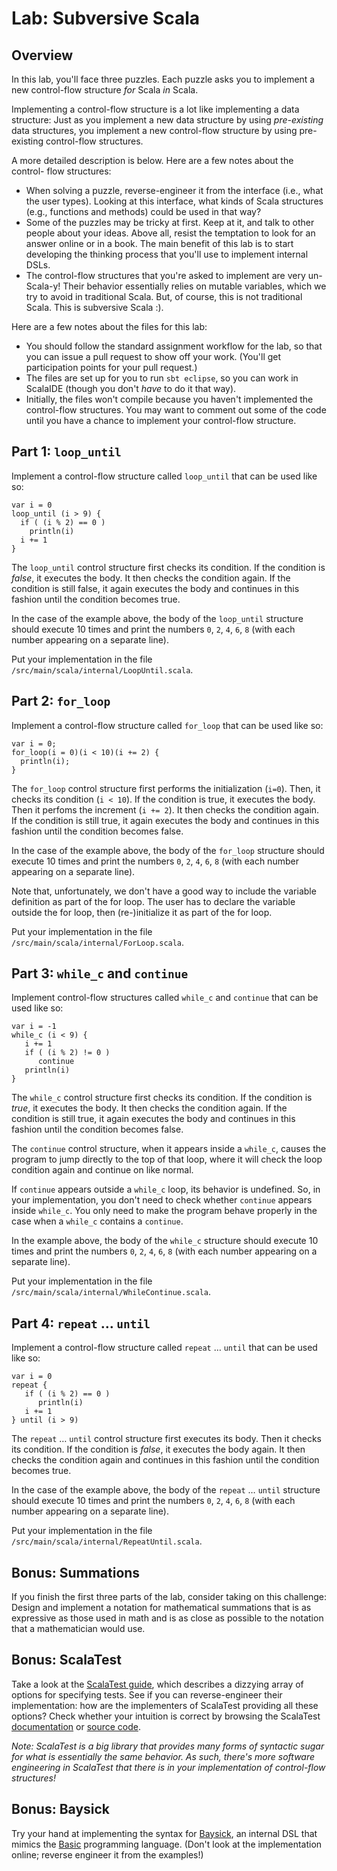 # Lab: Subversive Scala 

## Overview
In this lab, you'll face three puzzles. Each puzzle asks you to implement a 
new control-flow structure *for* Scala *in* Scala.

Implementing a control-flow structure is a lot like implementing a data
structure: Just as you implement a new data structure by using *pre-existing*
data structures, you implement a new control-flow structure by using pre-
existing control-flow structures.

A more detailed description is below. Here are a few notes about the control-
flow structures:

  - When solving a puzzle, reverse-engineer it from the interface (i.e., what
  the user types). Looking at this interface, what kinds of Scala structures
  (e.g., functions and methods) could be used in that way?
  - Some of the puzzles may be tricky at first. Keep at it, and talk to other
  people about your ideas. Above all, resist the temptation to look for an
  answer online or in a book. The main benefit of this lab is to start
  developing the thinking process that you'll use to implement internal DSLs.
  - The control-flow structures that you're asked to implement are very 
  un-Scala-y! Their behavior essentially relies on mutable variables, which we 
  try to avoid in traditional Scala. But, of course, this is not traditional 
  Scala. This is subversive Scala :).

Here are a few notes about the files for this lab:

  - You should follow the standard assignment workflow for the lab, so that you
  can issue a pull request to show off your work. (You'll get participation
  points for your pull request.)
  - The files are set up for you to run `sbt eclipse`, so you can work in
  ScalaIDE (though you don't *have* to do it that way).
  - Initially, the files won't compile because you haven't implemented the
  control-flow structures. You may want to comment out some of the code until
  you have a chance to implement your control-flow structure.

## Part 1: `loop_until`
Implement a control-flow structure called `loop_until` that can be used like so:

```
var i = 0 
loop_until (i > 9) {
  if ( (i % 2) == 0 ) 
    println(i)
  i += 1
}
```

The `loop_until` control structure first checks its condition. If the condition
is *false*, it executes the body. It then checks the condition again. If the
condition is still false, it again executes the body and continues in this
fashion until the condition becomes true.

In the case of the example above, the body of the `loop_until` structure should
execute 10 times and print the numbers `0`, `2`, `4`, `6`, `8` (with each number
appearing on a separate line).

Put your implementation in the file `/src/main/scala/internal/LoopUntil.scala`.

## Part 2: `for_loop`
Implement a control-flow structure called `for_loop` that can be used like so:

```
var i = 0;
for_loop(i = 0)(i < 10)(i += 2) {
  println(i);
}
```

The `for_loop` control structure first performs the initialization (`i=0`).
Then, it checks its condition (`i < 10`). If the condition is true, it executes
the body. Then it perfoms the increment (`i += 2`). It then checks the condition
again. If the condition is still true, it again executes the body and continues
in this fashion until the condition becomes false.

In the case of the example above, the body of the `for_loop` structure should
execute 10 times and print the numbers `0`, `2`, `4`, `6`, `8` (with each number
appearing on a separate line).

Note that, unfortunately, we don't have a good way to include the variable
definition as part of the for loop. The user has to declare the variable outside
the for loop, then (re-)initialize it as part of the for loop.

Put your implementation in the file `/src/main/scala/internal/ForLoop.scala`.

## Part 3: `while_c` and `continue`
Implement control-flow structures called `while_c` and `continue` that can be 
used like so:

```
var i = -1
while_c (i < 9) {
   i += 1
   if ( (i % 2) != 0 )
      continue
   println(i)
} 
```

The `while_c` control structure first checks its condition. If the condition
is *true*, it executes the body. It then checks the condition again. If the
condition is still true, it again executes the body and continues in this
fashion until the condition becomes false.

The `continue` control structure, when it appears inside a `while_c`, causes the
program to jump directly to the top of that loop, where it will check the loop
condition again and continue on like normal.

If `continue` appears outside a `while_c` loop, its behavior is undefined. So, 
in your implementation, you don't need to check whether `continue` appears
inside `while_c`. You only need to make the program behave properly in the case
when a `while_c` contains a `continue`.

In the example above, the body of the `while_c` structure should
execute 10 times and print the numbers `0`, `2`, `4`, `6`, `8` (with each number
appearing on a separate line).

Put your implementation in the file 
`/src/main/scala/internal/WhileContinue.scala`.

## Part 4: `repeat` … `until`
Implement a control-flow structure called `repeat` … `until` that can be used 
like so:

```
var i = 0
repeat {
   if ( (i % 2) == 0 )
      println(i)
   i += 1
} until (i > 9)
```

The `repeat` … `until` control structure first executes its body. Then it checks
its condition. If the condition is *false*, it executes the body again. It then
checks the condition again and continues in this fashion until the condition
becomes true.

In the case of the example above, the body of the `repeat` … `until` structure
should execute 10 times and print the numbers `0`, `2`, `4`, `6`, `8` (with each
number appearing on a separate line).

Put your implementation in the file 
`/src/main/scala/internal/RepeatUntil.scala`.

## Bonus: Summations
If you finish the first three parts of the lab, consider taking on this
challenge: Design and implement a notation for mathematical summations that is as
expressive as those used in math and is as close as possible to the notation that
a mathematician would use.

## Bonus: ScalaTest
Take a look at the 
[ScalaTest guide](http://www.scalatest.org/user_guide/selecting_a_style), 
which describes a dizzying array of options for specifying tests. See if you can 
reverse-engineer their implementation: how are the implementers of ScalaTest 
providing all these options? Check whether your intuition is correct by browsing
the ScalaTest 
[documentation](http://doc.scalatest.org/2.2.4/index.html#org.scalatest.FlatSpec) or
[source code](https://github.com/scalatest/scalatest/tree/master/scalatest/src/main/scala/org/scalatest).

_Note: ScalaTest is a big library that provides many forms of syntactic sugar 
for what is essentially the same behavior. As such, there's more software engineering
in ScalaTest that there is in your implementation of control-flow structures!_

## Bonus: Baysick
Try your hand at implementing the syntax for
[Baysick](https://github.com/fogus/baysick), an internal DSL that mimics the
[Basic](http://en.wikipedia.org/wiki/BASIC) programming language. (Don't look at
the implementation online; reverse engineer it from the examples!)
